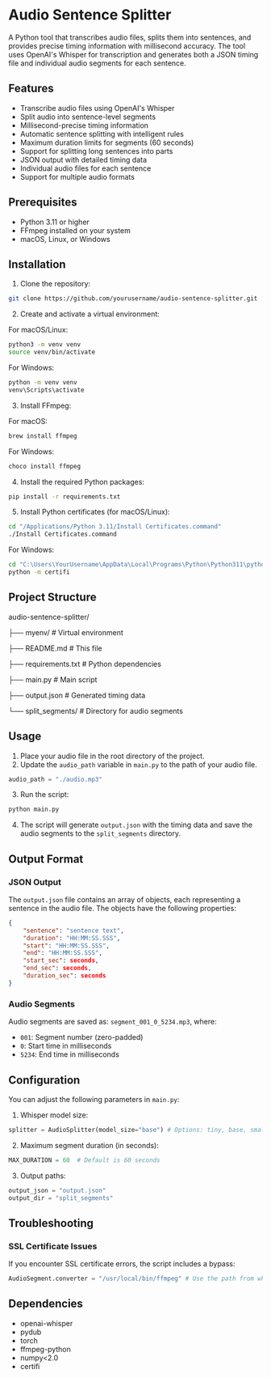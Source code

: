 # Audio Sentence Splitter

A Python tool that transcribes audio files, splits them into sentences, and provides precise timing information with millisecond accuracy. The tool uses OpenAI's Whisper for transcription and generates both a JSON timing file and individual audio segments for each sentence.

## Features

-   Transcribe audio files using OpenAI's Whisper
-   Split audio into sentence-level segments
-   Millisecond-precise timing information
-   Automatic sentence splitting with intelligent rules
-   Maximum duration limits for segments (60 seconds)
-   Support for splitting long sentences into parts
-   JSON output with detailed timing data
-   Individual audio files for each sentence
-   Support for multiple audio formats

## Prerequisites

-   Python 3.11 or higher
-   FFmpeg installed on your system
-   macOS, Linux, or Windows

## Installation

1. Clone the repository:

```bash
git clone https://github.com/yourusername/audio-sentence-splitter.git
```

2. Create and activate a virtual environment:

For macOS/Linux:

```bash
python3 -m venv venv
source venv/bin/activate
```

For Windows:

```bash
python -m venv venv
venv\Scripts\activate
```

3. Install FFmpeg:

For macOS:

```bash
brew install ffmpeg
```

For Windows:

```bash
choco install ffmpeg
```

4. Install the required Python packages:

```bash
pip install -r requirements.txt
```

5. Install Python certificates (for macOS/Linux):

```bash
cd "/Applications/Python 3.11/Install Certificates.command"
./Install Certificates.command
```

For Windows:

```bash
cd "C:\Users\YourUsername\AppData\Local\Programs\Python\Python311\python-3.11.X.X\python.exe"
python -m certifi
```

## Project Structure

audio-sentence-splitter/

├── myenv/ # Virtual environment

├── README.md # This file

├── requirements.txt # Python dependencies

├── main.py # Main script

├── output.json # Generated timing data

└── split_segments/ # Directory for audio segments

## Usage

1. Place your audio file in the root directory of the project.
2. Update the `audio_path` variable in `main.py` to the path of your audio file.

```python
audio_path = "./audio.mp3"
```

3. Run the script:

```bash
python main.py
```

4. The script will generate `output.json` with the timing data and save the audio segments to the `split_segments` directory.

## Output Format

### JSON Output

The `output.json` file contains an array of objects, each representing a sentence in the audio file. The objects have the following properties:

```json
{
	"sentence": "sentence text",
	"duration": "HH:MM:SS.SSS",
	"start": "HH:MM:SS.SSS",
	"end": "HH:MM:SS.SSS",
	"start_sec": seconds,
	"end_sec": seconds,
	"duration_sec": seconds
}
```

### Audio Segments

Audio segments are saved as: `segment_001_0_5234.mp3`, where:

-   `001`: Segment number (zero-padded)
-   `0`: Start time in milliseconds
-   `5234`: End time in milliseconds

## Configuration

You can adjust the following parameters in `main.py`:

1. Whisper model size:

```python
splitter = AudioSplitter(model_size="base") # Options: tiny, base, small, medium, large
```

2. Maximum segment duration (in seconds):

```python
MAX_DURATION = 60  # Default is 60 seconds
```

3. Output paths:

```python
output_json = "output.json"
output_dir = "split_segments"
```

## Troubleshooting

### SSL Certificate Issues

If you encounter SSL certificate errors, the script includes a bypass:

```python
AudioSegment.converter = "/usr/local/bin/ffmpeg" # Use the path from which ffmpeg
```

## Dependencies

-   openai-whisper
-   pydub
-   torch
-   ffmpeg-python
-   numpy<2.0
-   certifi
